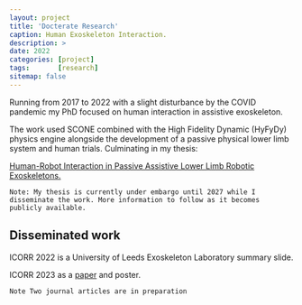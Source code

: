 ```yaml
---
layout: project
title: 'Docterate Research'
caption: Human Exoskeleton Interaction.
description: >
date: 2022
categories: [project]
tags:       [research]
sitemap: false
---
```


Running from 2017 to 2022 with a slight disturbance by the COVID pandemic my PhD focused on human interaction in assistive exoskeleton. 

The work used SCONE combined with the High Fidelity Dynamic (HyFyDy) physics engine alongside the development of a passive physical lower limb system and human trials. Culminating in my thesis:

[Human-Robot Interaction in Passive Assistive Lower Limb Robotic Exoskeletons.](https://rpturnbull.github.io/publications/2022-08-24-thesis/)

~~~
Note: My thesis is currently under embargo until 2027 while I disseminate the work. More information to follow as it becomes publicly available.
~~~

## Disseminated work

ICORR 2022 is a University of Leeds Exoskeleton Laboratory summary slide.

ICORR 2023 as a [paper](https://rpturnbull.github.io/publications/2023-09-29-ICORR/) and poster.

~~~
Note Two journal articles are in preparation
~~~